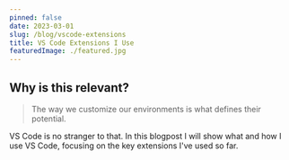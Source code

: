 ```yaml
---
pinned: false
date: 2023-03-01
slug: /blog/vscode-extensions
title: VS Code Extensions I Use
featuredImage: ./featured.jpg
---
```


## Why is this relevant?

> The way we customize our environments is what defines their potential.

VS Code is no stranger to that. In this blogpost I will show what and how I use VS Code, focusing on the key extensions I've used so far.
